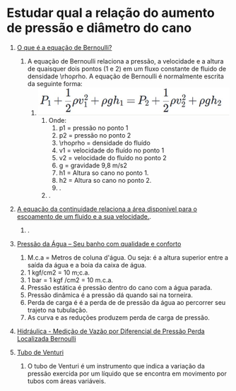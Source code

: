 # Estudar qual a relação do aumento de pressão e diâmetro do cano

1. [O que é a equação de Bernoulli?](https://pt.khanacademy.org/science/physics/fluids/fluid-dynamics/a/what-is-bernoullis-equation)
   1. A equação de Bernoulli relaciona a pressão, a velocidade e a altura de quaisquer dois pontos (1 e 2) em um fluxo constante de fluido de densidade \rhoρrho. A equação de Bernoulli é normalmente escrita da seguinte forma:
      1. ![equação](img/equacao_de_Bernoulli.jpeg)
         1. Onde:
            1. p1 = pressão no ponto 1
            2. p2 = pressão no ponto 2
            3. \rhoρrho = densidade do fluído
            4. v1 = velocidade do fluído no ponto 1
            5. v2 = velocidade do fluído no ponto 2
            6. g = gravidade 9,8 m/s2
            7. h1 = Altura so cano no ponto 1.
            8. h2 = Altura so cano no ponto 2.
            9. .
         2. .

2. [A equação da continuidade relaciona a área disponível para o escoamento de um fluido e a sua velocidade.](https://mundoeducacao.uol.com.br/fisica/equacao-continuidade.htm).
   1. .

3. [Pressão da Água – Seu banho com qualidade e conforto](https://aquecenorte.com.br/blog/pressao-da-agua/#:~:text=A%20norma%20NBR5626%20diz%20que,ser%20superior%20a%2040%20metros.)
   1. M.c.a = Metros de coluna d'água. Ou seja: é a altura superior entre a saída da água e a boia da caixa de água.
   2. 1 kgf/cm2 = 10 m;c.a.
   3. 1 bar = 1 kgf /cm2 = 10 m.c.a.
   4. Pressão estática é pressão dentro do cano com a água parada.
   5. Pressão dinâmica é a pressão dá quando sai na torneira.
   6. Perda de carga é é a perda de de pressão da água ao percorrer seu trajeto na tubulação.
   7. As curva e as reduções  produzem perda de carga de pressão.

4. [Hidráulica - Medição de Vazão por Diferencial de Pressão Perda Localizada Bernoulli](https://www.youtube.com/watch?v=qelRrzLl-4U)

5. [Tubo de Venturi](https://mundoeducacao.uol.com.br/fisica/tubo-venturi.htm)
   1. O tubo de Venturi é um instrumento que indica a variação da pressão exercida por um líquido que se encontra em movimento por tubos com áreas variáveis.
